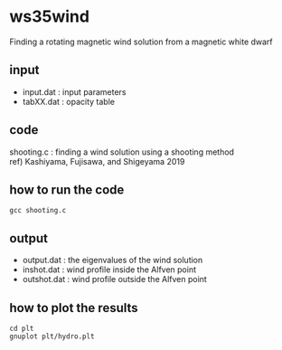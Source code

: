 # ws35wind 
Finding a rotating magnetic wind solution from a magnetic white dwarf

## input
- input.dat : input parameters <br>
- tabXX.dat : opacity table 

## code
shooting.c : finding a wind solution using a shooting method <br>
ref) Kashiyama, Fujisawa, and Shigeyama 2019

## how to run the code
`gcc shooting.c` 

## output
- output.dat : the eigenvalues of the wind solution  
- inshot.dat : wind profile inside the Alfven point
- outshot.dat : wind profile outside the Alfven point

## how to plot the results
`cd plt` <br>
`gnuplot plt/hydro.plt`

